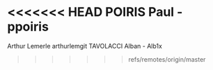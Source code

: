 <<<<<<< HEAD
POIRIS Paul - ppoiris
=======
Arthur Lemerle arthurlemgit
TAVOLACCI Alban - Alb1x

>>>>>>> refs/remotes/origin/master
